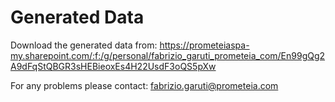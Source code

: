 # Generated Data
Download the generated data from: https://prometeiaspa-my.sharepoint.com/:f:/g/personal/fabrizio_garuti_prometeia_com/En99gQg2A9dFqStQBGR3sHEBieoxEs4H22UsdF3oQS5pXw

For any problems please contact: fabrizio.garuti@prometeia.com
